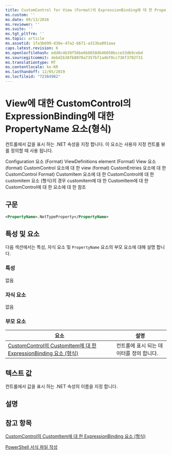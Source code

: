 ```yaml
---
title: CustomControl for View (Format)의 ExpressionBinding에 대 한 PropertyName 요소 | Microsoft Docs
ms.custom: ''
ms.date: 09/13/2016
ms.reviewer: ''
ms.suite: ''
ms.tgt_pltfrm: ''
ms.topic: article
ms.assetid: 1fa3b699-d36e-47a2-b671-a313ba091aaa
caps.latest.revision: 6
ms.openlocfilehash: edd8c4b39f56be6b8658db46050bcce33db9cebd
ms.sourcegitcommit: debd2b38fb8070a7357bf1a4bf9cc736f3702f31
ms.translationtype: MT
ms.contentlocale: ko-KR
ms.lasthandoff: 12/05/2019
ms.locfileid: "72364982"
---
```

# <a name="propertyname-element-for-expressionbinding-for-customcontrol-for-view-format"></a>View에 대한 CustomControl의 ExpressionBinding에 대한 PropertyName 요소(형식)

컨트롤에서 값을 표시 하는 .NET 속성을 지정 합니다. 이 요소는 사용자 지정 컨트롤 뷰를 정의할 때 사용 됩니다.

Configuration 요소 (Format) ViewDefinitions element (Format) View 요소 (format) CustomControl 요소에 대 한 view (format) CustomEntries 요소에 대 한 CustomControl Format) CustomItem 요소에 대 한 CustomControl에 대 한 customitem 요소 (형식)의 경우 customitem에 대 한 CustomItem에 대 한 CustomControl에 대 한 요소에 대 한 참조

## <a name="syntax"></a>구문

```xml
<PropertyName>.NetTypeProperty</PropertyName>
```

## <a name="attributes-and-elements"></a>특성 및 요소

다음 섹션에서는 특성, 자식 요소 및 `PropertyName` 요소의 부모 요소에 대해 설명 합니다.

### <a name="attributes"></a>특성

없음

### <a name="child-elements"></a>자식 요소

없음

### <a name="parent-elements"></a>부모 요소

|요소|설명|
|-------------|-----------------|
|[CustomControl의 CustomItem에 대 한 ExpressionBinding 요소 (형식)](./expressionbinding-element-for-customitem-for-customcontrol-for-view-format.md)|컨트롤에 표시 되는 데이터를 정의 합니다.|

## <a name="text-value"></a>텍스트 값

컨트롤에서 값을 표시 하는 .NET 속성의 이름을 지정 합니다.

## <a name="remarks"></a>설명

## <a name="see-also"></a>참고 항목

[CustomControl의 CustomItem에 대 한 ExpressionBinding 요소 (형식)](./expressionbinding-element-for-customitem-for-customcontrol-for-view-format.md)

[PowerShell 서식 파일 작성](./writing-a-powershell-formatting-file.md)
